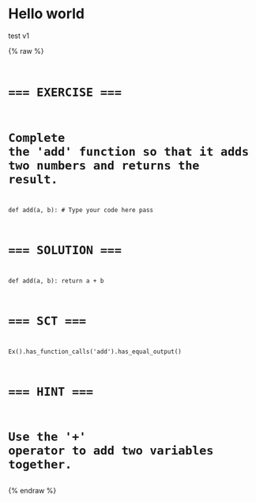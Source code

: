 # Hello world

test v1

{% raw %}
<script src="https://cdn.datacamp.com/dcl-react.js.gz"></script>

<code data-datacamp-exercise
      data-lang="python"
      data-height="300"
      data-allow-download="false">

# === EXERCISE ===
# Complete the 'add' function so that it adds two numbers and returns the result.

def add(a, b):
    # Type your code here
    pass

# === SOLUTION ===
def add(a, b):
    return a + b

# === SCT ===
Ex().has_function_calls('add').has_equal_output()

# === HINT ===
# Use the '+' operator to add two variables together.

</code>
{% endraw %}